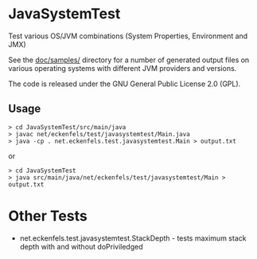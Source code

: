 # JavaSystemTest

Test various OS/JVM combinations (System Properties, Environment and JMX)

See the [doc/samples/](/ecki/JavaSystemTest/tree/master/doc/sample) directory for a number of generated output files on various operating systems
with different JVM providers and versions.

The code is released under the GNU General Public License 2.0 (GPL).

## Usage

    > cd JavaSystemTest/src/main/java
    > javac net/eckenfels/test/javasystemtest/Main.java
    > java -cp . net.eckenfels.test.javasystemtest.Main > output.txt

or

    > cd JavaSystemTest
    > java src/main/java/net/eckenfels/test/javasystemtest/Main > output.txt

# Other Tests

* net.eckenfels.test.javasystemtest.StackDepth - tests maximum stack depth with and without doPriviledged